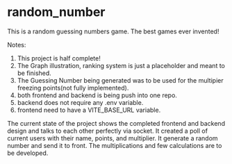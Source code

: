 # random_number

This is a random guessing numbers game. The best games ever invented!

Notes:

1. This project is half complete!
2. The Graph illustration, ranking system is just a placeholder and meant to be finished.
3. The Guessing Number being generated was to be used for the multipier freezing points(not fully implemented).
4. both frontend and backend is being push into one repo.
5. backend does not require any .env variable.
6. frontend need to have a VITE_BASE_URL variable.

The current state of the project shows the completed frontend and backend design and talks to each other perfectly via socket. It created a poll of current users with their name, points, and multiplier.
It generate a random number and send it to front. The multiplications and few calculations are to be developed.
